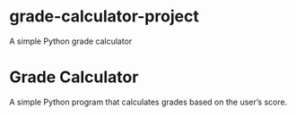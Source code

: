 # grade-calculator-project
A simple Python grade calculator
# Grade Calculator
A simple Python program that calculates grades based on the user’s score.
